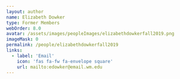 ```yaml
---
layout: author
name: Elizabeth Dowker
type: Former Members
webOrder: 8.0
avatar: /assets/images/peopleImages/elizabethdowkerfall2019.png
imageMask: 0
permalink: /people/elizabethdowkerfall2019
links:
  - label: 'Email'
    icon: 'fas fa-fw fa-envelope square'
    url: mailto:edowker@email.wm.edu
---
```

